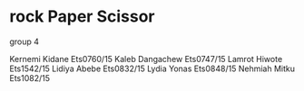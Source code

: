 # rock Paper Scissor

group 4

Kernemi Kidane Ets0760/15
Kaleb Dangachew Ets0747/15
Lamrot Hiwote Ets1542/15
Lidiya Abebe Ets0832/15
Lydia Yonas Ets0848/15
Nehmiah Mitku Ets1082/15

